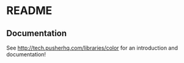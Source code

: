 # README

## Documentation

See http://tech.pusherhq.com/libraries/color for an introduction and documentation!
